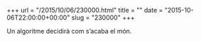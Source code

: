 +++
url = "/2015/10/06/230000.html"
title = ""
date = "2015-10-06T22:00:00+00:00"
slug = "230000"
+++

Un algoritme decidirà com s’acaba el món.